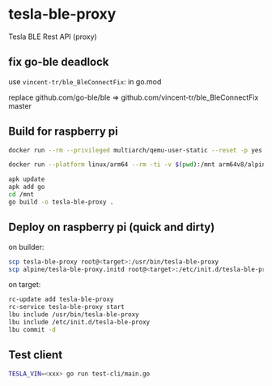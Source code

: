 # tesla-ble-proxy
Tesla BLE Rest API (proxy)

## fix go-ble deadlock

use `vincent-tr/ble_BleConnectFix`: in go.mod

replace github.com/go-ble/ble => github.com/vincent-tr/ble_BleConnectFix master

## Build for raspberry pi

```bash
docker run --rm --privileged multiarch/qemu-user-static --reset -p yes --credential yes

docker run --platform linux/arm64 --rm -ti -v $(pwd):/mnt arm64v8/alpine:3.20.1 /bin/sh

apk update
apk add go
cd /mnt
go build -o tesla-ble-proxy .
```

## Deploy on raspberry pi (quick and dirty)

on builder:
```bash
scp tesla-ble-proxy root@<target>:/usr/bin/tesla-ble-proxy
scp alpine/tesla-ble-proxy.initd root@<target>:/etc/init.d/tesla-ble-proxy
```

on target:
```bash
rc-update add tesla-ble-proxy
rc-service tesla-ble-proxy start
lbu include /usr/bin/tesla-ble-proxy
lbu include /etc/init.d/tesla-ble-proxy
lbu commit -d
```

## Test client 

```bash
TESLA_VIN=<xxx> go run test-cli/main.go
```
